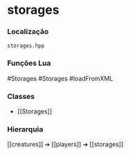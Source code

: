 # storages

### Localização
`storages.hpp`

### Funções Lua
#Storages
#Storages
#loadFromXML

### Classes
- [[Storages]]

### Hierarquia
[[creatures]] ➔ [[players]] ➔ [[storages]]
